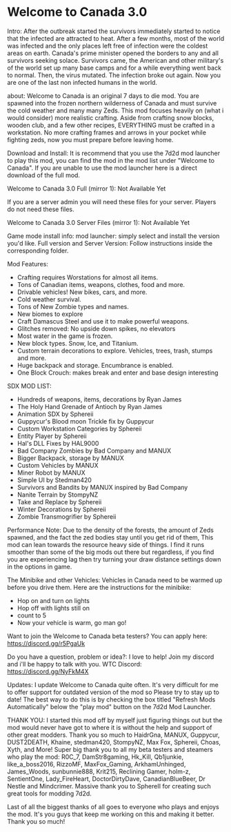 # Welcome to Canada 3.0
Intro: After the outbreak started the survivors immediately started to notice that the infected are attracted to heat. After a few months, most of the world was infected and the only places left free of infection were the coldest areas on earth. Canada's prime minister opened the borders to any and all survivors seeking solace. Survivors came, the American and other military's of the world set up many base camps and for a while everything went back to normal. Then, the virus mutated. The infection broke out again. Now you are one of the last non infected humans in the world. 

about: Welcome to Canada is an original 7 days to die mod. You are spawned into the frozen northern wilderness of Canada and must survive the cold weather and many many Zeds. This mod focuses heavily on (what i would consider) more realistic crafting. Aside from crafting snow blocks, wooden club, and a few other recipes, EVERYTHING must be crafted in a workstation. No more crafting frames and arrows in your pocket while fighting zeds, now you must prepare before leaving home.



Download and Install: It is recommend that you use the 7d2d mod launcher to play this mod, you can find the mod in the mod list under "Welcome to Canada". If you are unable to use the mod launcher here is a direct download of the full mod. 

Welcome to Canada 3.0 Full (mirror 1): Not Available Yet

If you are a server admin you will need these files for your server. Players do not need these files.

Welcome to Canada 3.0 Server Files (mirror 1): Not Available Yet


Game mode install info: 
mod launcher: simply select and install the version you'd like.
Full version and Server Version: Follow instructions inside the corresponding folder.


Mod Features:
- Crafting requires Worstations for almost all items.
- Tons of Canadian items, weapons, clothes, food and more.
- Drivable vehicles! New bikes, cars, and more.
- Cold weather survival. 
- Tons of New Zombie types and names.
- New biomes to explore
- Craft Damascus Steel and use it to make powerful weapons.
- Glitches removed: No upside down spikes, no elevators 
- Most water in the game is frozen.
- New block types. Snow, Ice, and Titanium.
- Custom terrain decorations to explore. Vehicles, trees, trash, stumps and more.
- Huge backpack and storage. Encumbrance is enabled. 
- One Block Crouch: makes break and enter and base design interesting


SDX MOD LIST:
- Hundreds of weapons, items, decorations by Ryan James
- The Holy Hand Grenade of Antioch by Ryan James
- Animation SDX by Sphereii
- Guppycur's Blood moon Trickle fix by Guppycur
- Custom Workstation Categories by Sphereii
- Entity Player by Sphereii
- Hal's DLL Fixes by HAL9000
- Bad Company Zombies by Bad Company and MANUX
- Bigger Backpack, storage by MANUX
- Custom Vehicles by MANUX
- Miner Robot by MANUX
- Simple UI by Stedman420
- Survivors and Bandits by MANUX inspired by Bad Company
- Nanite Terrain by StompyNZ
- Take and Replace by Sphereii
- Winter Decorations by Sphereii
- Zombie Transmogrifier by Sphereii



Performance Note: Due to the density of the forests, the amount of Zeds spawned, and the fact the zed bodies stay until you get rid of them, This mod can lean towards the resource heavy side of things. 
I find it runs smoother than some of the big mods out there but regardless, if you find you are experiencing lag then try turning your draw distance settings down in the options in game.



The Minibike and other Vehicles: Vehicles in Canada need to be warmed up before you drive them. Here are the instructions for the minibike:
- Hop on and turn on lights
- Hop off with lights still on
- count to 5
- Now your vehicle is warm, go man go! 


Want to join the Welcome to Canada beta testers? You can apply here: https://discord.gg/r5PgaUk


Do you have a question, problem or idea?: I love to help! Join my discord and i'll be happy to talk with you. WTC Discord: https://discord.gg/NyFkM4X



Updates: I update Welcome to Canada quite often. It's very difficult for me to offer support for outdated version of the mod so Please try to stay up to date! The best way to do this is by checking the box titled "Refresh Mods Automatically" below the "play mod" button on the 7d2d Mod Launcher. 


THANK YOU: I started this mod off by myself just figuring things out but the mod would never have got to where it is without the help and support of other great modders.
Thank you so much to HaidrGna, MANUX, Guppycur, DUST2DEATH, Khaine, stedman420, StompyNZ, Max Fox, Sphereii, Choas, Xyth, and More!
Super big thank you to all my beta testers and steamers who play the mod: 
R0C_7, DamStr8gaming, Hk_Kill, Qb1junkie, like_a_boss2016, RizzoMF, MaxFox_Gaming, ArkhamUnhinged, James_Woods, sunbunnie888, Krit215, Reclining Gamer, holm-z, SentientOne, Lady_FireHeart, DoctorDirtyDave, CanadianBlueBeer, Dr Nestle and Mindcrimer. 
Massive thank you to SphereII for creating such great tools for modding 7d2d. 


Last of all the biggest thanks of all goes to everyone who plays and enjoys the mod. It's you guys that keep me working on this and making it better. Thank you so much!